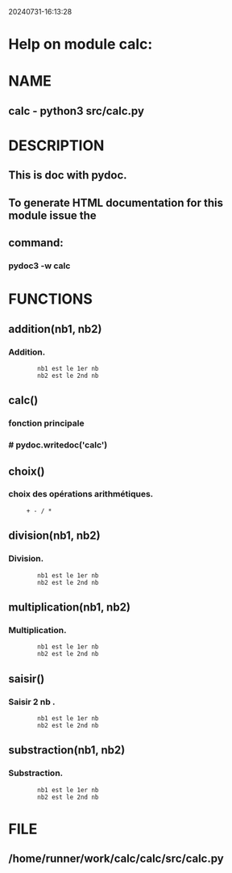 20240731-16:13:28
# Help on module calc:

# NAME
## calc - python3 src/calc.py

# DESCRIPTION
## This is doc with pydoc.  
## To generate HTML documentation for this module issue the
## command:
### pydoc3 -w calc

# FUNCTIONS
## addition(nb1, nb2)
### Addition.
            nb1 est le 1er nb
            nb2 est le 2nd nb
    
## calc()
### fonction principale
### # pydoc.writedoc('calc')
    
## choix()
### choix des opérations arithmétiques.
         + - / *
    
## division(nb1, nb2)
### Division.
            nb1 est le 1er nb
            nb2 est le 2nd nb
    
## multiplication(nb1, nb2)
### Multiplication.
            nb1 est le 1er nb
            nb2 est le 2nd nb
    
## saisir()
### Saisir 2 nb .
            nb1 est le 1er nb
            nb2 est le 2nd nb
    
## substraction(nb1, nb2)
### Substraction.
            nb1 est le 1er nb
            nb2 est le 2nd nb

# FILE
## /home/runner/work/calc/calc/src/calc.py
